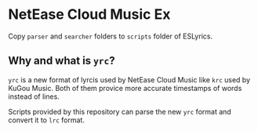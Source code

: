 # NetEase Cloud Music Ex

Copy `parser` and `searcher` folders to `scripts` folder of ESLyrics.

## Why and what is `yrc`?

`yrc` is a new format of lyrcis used by NetEase Cloud Music like `krc` used by KuGou Music. Both of them provice more accurate timestamps of words instead of lines.

Scripts provided by this repository can parse the new `yrc` format and convert it to `lrc` format.
